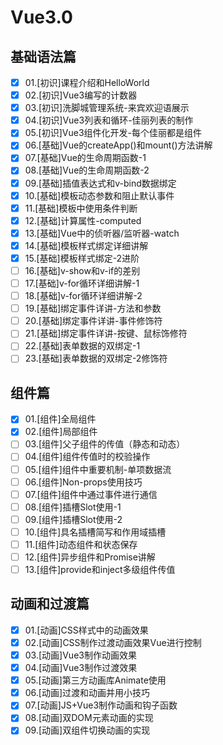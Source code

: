 # Vue3.0

## 基础语法篇

- [x] 01.[初识]课程介绍和HelloWorld
- [x] 02.[初识]Vue3编写的计数器
- [x] 03.[初识]洗脚城管理系统-来宾欢迎语展示
- [x] 04.[初识]Vue3列表和循环-佳丽列表的制作
- [x] 05.[初识]Vue3组件化开发-每个佳丽都是组件
- [x] 06.[基础]Vue的createApp()和mount()方法讲解
- [x] 07.[基础]Vue的生命周期函数-1
- [x] 08.[基础]Vue的生命周期函数-2
- [x] 09.[基础]插值表达式和v-bind数据绑定
- [x] 10.[基础]模板动态参数和阻止默认事件
- [x] 11.[基础]模板中使用条件判断
- [x] 12.[基础]计算属性-computed
- [x] 13.[基础]Vue中的侦听器/监听器-watch
- [x] 14.[基础]模板样式绑定详细讲解
- [x] 15.[基础]模板样式绑定-2进阶
- [ ] 16.[基础]v-show和v-if的差别
- [ ] 17.[基础]v-for循环详细讲解-1
- [ ] 18.[基础]v-for循环详细讲解-2
- [ ] 19.[基础]绑定事件详讲-方法和参数
- [ ] 20.[基础]绑定事件详讲-事件修饰符
- [ ] 21.[基础]绑定事件详讲-按键、鼠标饰修符
- [ ] 22.[基础]表单数据的双绑定-1
- [ ] 23.[基础]表单数据的双绑定-2修饰符

## 组件篇

- [x] 01.[组件]全局组件
- [x] 02.[组件]局部组件
- [ ] 03.[组件]父子组件的传值（静态和动态）
- [ ] 04.[组件]组件传值时的校验操作
- [ ] 05.[组件]组件中重要机制-单项数据流
- [ ] 06.[组件]Non-props使用技巧
- [ ] 07.[组件]组件中通过事件进行通信
- [ ] 08.[组件]插槽Slot使用-1
- [ ] 09.[组件]插槽Slot使用-2
- [ ] 10.[组件]具名插槽简写和作用域插槽
- [ ] 11.[组件]动态组件和状态保存
- [ ] 12.[组件]异步组件和Promise讲解
- [ ] 13.[组件]provide和inject多级组件传值

## 动画和过渡篇

- [x] 01.[动画]CSS样式中的动画效果
- [x] 02.[动画]CSS制作过渡动画效果Vue进行控制
- [x] 03.[动画]Vue3制作动画效果
- [x] 04.[动画]Vue3制作过渡效果
- [x] 05.[动画]第三方动画库Animate使用
- [x] 06.[动画]过渡和动画并用小技巧
- [x] 07.[动画]JS+Vue3制作动画和钩子函数
- [x] 08.[动画]双DOM元素动画的实现
- [x] 09.[动画]双组件切换动画的实现
